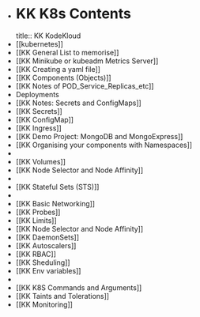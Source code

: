 - # KK K8s Contents
  title:: KK KodeKloud
- [[kubernetes]]
- [[KK General List to memorise]]
- [[KK Minikube or kubeadm Metrics Server]]
- [[KK Creating a yaml file]]
- [[KK Components (Objects)]]
- [[KK Notes of POD_Service_Replicas_etc]]
- Deployments
- [[KK Notes: Secrets and ConfigMaps]]
- [[KK Secrets]]
- [[KK ConfigMap]]
- [[KK Ingress]]
- [[KK Demo Project: MongoDB and MongoExpress]]
- [[KK Organising your components with Namespaces]]
-
- [[KK Volumes]]
- [[KK Node Selector and Node Affinity]]
-
- [[KK Stateful Sets (STS)]]
-
- [[KK Basic Networking]]
- [[KK Probes]]
- [[KK Limits]]
- [[KK Node Selector and Node Affinity]]
- [[KK DaemonSets]]
- [[KK Autoscalers]]
- [[KK RBAC]]
- [[KK Sheduling]]
- [[KK Env variables]]
-
- [[KK K8S Commands and Arguments]]
- [[KK Taints and Tolerations]]
- [[KK Monitoring]]
